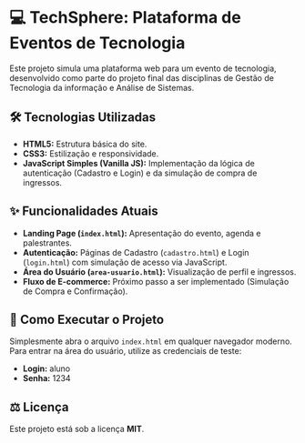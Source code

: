 # 💻 TechSphere: Plataforma de Eventos de Tecnologia

Este projeto simula uma plataforma web para um evento de tecnologia, desenvolvido como parte do projeto final das disciplinas de Gestão de Tecnologia da informação e Análise de Sistemas.

## 🛠️ Tecnologias Utilizadas

* **HTML5:** Estrutura básica do site.
* **CSS3:** Estilização e responsividade.
* **JavaScript Simples (Vanilla JS):** Implementação da lógica de autenticação (Cadastro e Login) e da simulação de compra de ingressos.

## ✨ Funcionalidades Atuais

* **Landing Page (`index.html`):** Apresentação do evento, agenda e palestrantes.
* **Autenticação:** Páginas de Cadastro (`cadastro.html`) e Login (`login.html`) com simulação de acesso via JavaScript.
* **Área do Usuário (`area-usuario.html`):** Visualização de perfil e ingressos. 
* **Fluxo de E-commerce:** Próximo passo a ser implementado (Simulação de Compra e Confirmação).


## 🚀 Como Executar o Projeto

Simplesmente abra o arquivo `index.html` em qualquer navegador moderno.
Para entrar na área do usuário, utilize as credenciais de teste:
* **Login:** aluno
* **Senha:** 1234


## ⚖️ Licença

Este projeto está sob a licença **MIT**.
